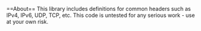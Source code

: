 ==About==
This library includes definitions for common headers such as IPv4,
IPv6, UDP, TCP, etc. This code is untested for any serious work - use at your
own risk.

